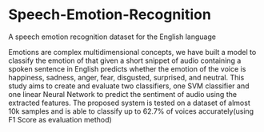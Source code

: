 # Speech-Emotion-Recognition
A speech emotion recognition dataset for the English language

Emotions are complex multidimensional concepts, we have built a model to classify the emotion of that given a short snippet of audio containing a spoken sentence in English predicts whether the emotion of the voice is happiness, sadness, anger, fear, disgusted, surprised, and neutral. This study aims to create and evaluate two classifiers, one SVM classifier and one linear Neural Network to predict the sentiment of audio
using the extracted features.
The proposed system is tested on a dataset of almost 10k samples and is able to classify up to 62.7% of voices accurately(using F1 Score as evaluation method)

